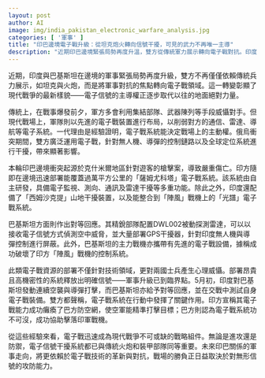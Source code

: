 ```yaml
---
layout: post
author: AI
image: img/india_pakistan_electronic_warfare_analysis.jpg
categories: [ '軍事' ]
title: "印巴邊境電子戰升級：從坦克炮火轉向信號干擾，可見的武力不再唯一主導"
description: "近期印巴邊境緊張局勢再度升溫，雙方從傳統軍力展示轉向電子戰對抗。印度與巴基斯坦分別部署自主研發的電子監控、干擾與偵測系統，展開無形信號掌控的角力。雙方空軍行動中，電子戰裝置成功介入對方通訊、防空和戰機控制。電子戰成為現代戰爭核心，預示未來印巴軍事格局將更倚賴電子信號攻防與創新技術。"
---
```

近期，印度與巴基斯坦在邊境的軍事緊張局勢再度升級，雙方不再僅僅依賴傳統兵力展示，如坦克與火炮，而是將軍事對抗的焦點轉向電子戰領域。這一轉變彰顯了現代戰爭的最新樣貌——電子信號的主導權正逐步取代以往的地面絕對力量。

傳統上，在戰事爆發前夕，軍方多會利用集結部隊、武器陳列等手段威懾對手。但現代戰場上，軍隊則以先進的電子戰裝置進行布局，以削弱對方的通信、雷達、導航等電子系統。一代理由是經驗證明，電子戰系統能決定戰場上的主動權。俄烏衝突期間，雙方廣泛運用電子戰，針對無人機、導彈的控制鏈路以及全球定位系統進行干擾，帶來顯著影響。

本輪印巴邊境衝突起源於克什米爾地區針對遊客的槍擊案，導致嚴重傷亡。印方隨即在邊境迅速部署能覆蓋過萬平方公里的「薩姆尤科塔」電子戰系統。該系統由自主研發，具備電子監視、測向、通訊及雷達干擾等多重功能。除此之外，印度還配備了「西姆沙克提」山地干擾裝置，以及能整合到「陣風」戰機上的「光譜」電子戰系統。

巴基斯坦方面則作出對等回應。其精銳部隊配置DWL002被動探測雷達，可以以接收電子信號方式偵測空中威脅，並大量部署GPS干擾器，針對印度無人機與導彈控制進行屏蔽。此外，巴基斯坦的主力戰機亦攜帶有先進的電子戰設備，據稱成功破壞了印方「陣風」戰機的控制系統。

此類電子戰資源的部署不僅針對技術領域，更對兩國士兵產生心理威懾。部署昂貴且高機密性的系統釋放出明確信號——軍事升級已到臨界點。5月初，印度對巴基斯坦發動連續空襲與導彈打擊，而巴基斯坦亦給予對等回應，並在交戰中測試自身電子戰裝備。雙方都聲稱，電子戰系統在行動中發揮了關鍵作用。印方宣稱其電子戰能力成功癱瘓了巴方防空網，使空軍能精準打擊目標；巴方則認為電子戰系統功不可沒，成功協助擊落印軍戰機。

從這些經驗來看，電子戰迅速成為現代戰爭不可或缺的戰略組件。無論是進攻還是防禦，電子信號干擾系統都已與傳統火炮和裝甲部隊同等重要。未來印巴關係的軍事走向，將更依賴於電子戰技術的革新與對抗，戰場的勝負正日益取決於對無形信號的攻防能力。